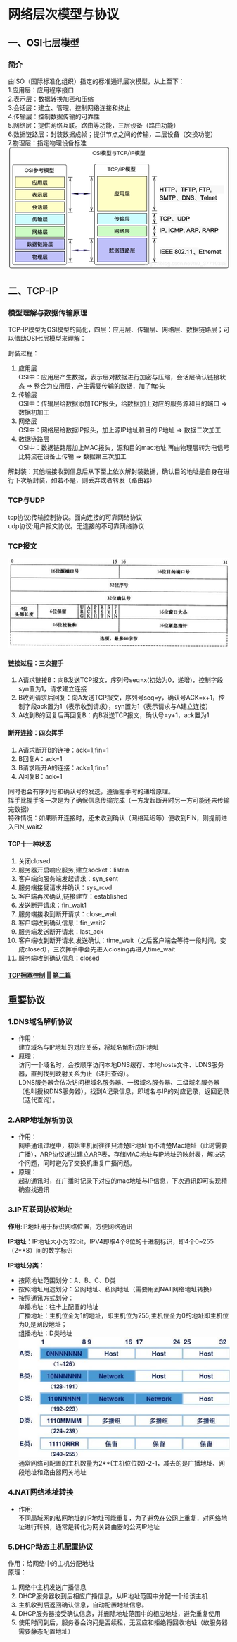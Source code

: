 # 网络层次模型与协议  
## 一、OSI七层模型  
### 简介
由ISO（国际标准化组织）指定的标准通讯层次模型，从上至下：    
1.应用层：应用程序接口  
2.表示层：数据转换加密和压缩  
3.会话层：建立、管理、控制网络连接和终止  
4.传输层：控制数据传输的可靠性  
5.网络层：提供网络互联。路由等功能，三层设备（路由功能）  
6.数据链路层：封装数据成帧；提供节点之间的传输，二层设备（交换功能）  
7.物理层：指定物理设备标准  
![](1.png)
## 二、TCP-IP  
### 模型理解与数据传输原理  
TCP-IP模型为OSI模型的简化，四层：应用层、传输层、网络层、数据链路层；可以借助OSI七层模型来理解：
  
封装过程：
1. 应用层  
   OSI中：应用层产生数据，表示层对数据进行加密与压缩，会话层确认链接状态 => 整合为应用层，产生需要传输的数据，加了ftp头  
2. 传输层  
   OSI中：传输层给数据添加TCP报头，给数据加上对应的服务源和目的端口 => 数据初加工  
3. 网络层  
   OSI中：网络层给数据IP报头，加上源IP地址和目的IP地址 => 数据二次加工  
4. 数据链路层  
   OSI中：数据链路层加上MAC报头，源和目的mac地址,再由物理层转为电信号比特流在设备上传输 => 数据第三次加工  
  
解封装：其他端接收到信息后从下至上依次解封装数据，确认目的地址是自身在进行下次解封装，如若不是，则丢弃或者转发（路由器）  
  
  
### TCP与UDP  
tcp协议:传输控制协议。面向连接的可靠网络协议  
udp协议:用户报文协议。无连接的不可靠网络协议  
### TCP报文  
![](2.png)  
#### 链接过程：三次握手  
1. A请求链接B：向B发送TCP报文，序列号seq=x(初始为0，递增)，控制字段syn置为1，请求建立连接  
2. B收到请求后回复：向A发送TCP报文，序列号seq=y，确认号ACK=x+1，控制字段ack置为1（表示收到请求），syn置为1（表示请求与A建立连接）  
3. A收到B的回复后再回复B：向B发送TCP报文，确认号=y+1，ack置为1  
#### 断开连接：四次挥手  
1. A请求断开B的连接：ack=1,fin=1  
2. B回复A：ack=1  
3. B请求断开A的连接：ack=1,fin=1  
4. A回复B：ack=1  

同时也会有序列号和确认号的发送，遵循握手时的递增原理。  
挥手比握手多一次是为了确保信息传输完成（一方发起断开时另一方可能还未传输完数据）  
特殊情况：如果断开连接时，还未收到确认（网络延迟等）便收到FIN，则提前进入FIN_wait2  
#### TCP十一种状态  
1. 关闭closed  
2. 服务器开启响应服务,建立socket：listen  
3. 客户端向服务端发起请求：syn_sent  
4. 服务端接受请求并确认：sys_rcvd  
5. 客户端再次确认,链接建立：established  
6. 发送断开请求：fin_wait1  
7. 服务端接收到断开请求：close_wait  
8. 客户端收到确认信息：fin_wait2  
9. 服务端发送断开请求：last_ack  
10. 客户端收到断开请求,发送确认：time_wait（之后客户端会等待一段时间，变成closed），三次挥手中会先进入closing再进入time_wait  
11. 服务端收到确认信息：closed  
#### [TCP拥塞控制](https://segmentfault.com/a/1190000004954842) || [第二篇](https://juejin.im/post/598ba1d06fb9a03c4d6464ab#heading-23)
## 重要协议  
### 1.DNS域名解析协议  
+ 作用：  
建立域名与IP地址的对应关系，将域名解析成IP地址  
+ 原理：  
访问一个域名时，会按顺序访问本地DNS缓存、本地hosts文件、LDNS服务器，直到找到映射关系为止（递归查询）。   
LDNS服务器会依次访问根域名服务器、一级域名服务器、二级域名服务器（也叫授权DNS服务器），找到A记录信息，即域名与IP的对应记录，返回记录（迭代查询）。  
### 2.ARP地址解析协议  
+ 作用：  
网络通讯过程中，初始主机间往往只清楚IP地址而不清楚Mac地址（此时需要广播），ARP协议通过建立ARP表，存储MAC地址与IP地址的映射表，解决这个问题，同时避免了交换机重复广播问题。  
+ 原理：  
起初通讯时，在广播时记录下对应的mac地址与IP信息，下次通讯即可实现精确查找通讯  
### 3.IP互联网协议地址  
**作用**:IP地址用于标识网络位置，方便网络通讯  

**IP地址**：IP地址大小为32bit，IPV4即取4个8位的十进制标识，即4个0~255（2**8）间的数字标识  
  
**IP地址分类：**  
+ 按照地址范围划分：A、B、C、D类  
+ 按照地址用途划分：公网地址、私网地址（需要用到NAT网络地址转换）  
+ 按照通讯方式划分：  
   单播地址：往卡上配置的地址  
   广播地址：主机位全为1的地址，即主机位为255;主机位全为0的地址即主机位为0,是网段地址；  
   组播地址：D类地址  
![](3.jpg)  
通常网络可配置的主机数量为2**(主机位位数)-2-1，减去的是广播地址、网段地址和路由器网关地址
### 4.NAT网络地址转换  
+ 作用:  
不同局域网的私网地址的IP地址可能重复，为了避免在公网上重复，对网络地址进行转换，通常是转化为网关路由器的公网IP地址  
### 5.DHCP动态主机配置协议  
作用：给网络中的主机分配地址  
原理：
1. 网络中主机发送广播信息  
2. DHCP服务器收到后相应广播信息，从IP地址范围中分配一个给该主机  
3. 主机收到后返回确认信息，自动配置地址信息。  
4. DHCP服务器接受确认信息，并删除地址范围中的相应地址，避免重复使用  
5. 使用时间到后，服务器会询问是否续租，无回应和拒绝将回收地址（故服务器需要静态配置地址）
  


